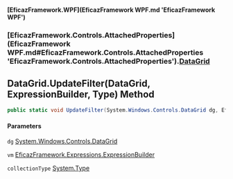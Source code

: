 #### [EficazFramework.WPF](EficazFramework WPF.md 'EficazFramework WPF')
### [EficazFramework.Controls.AttachedProperties](EficazFramework WPF.md#EficazFramework.Controls.AttachedProperties 'EficazFramework.Controls.AttachedProperties').[DataGrid](EficazFramework.Controls.AttachedProperties/DataGrid.md 'EficazFramework.Controls.AttachedProperties.DataGrid')

## DataGrid.UpdateFilter(DataGrid, ExpressionBuilder, Type) Method

```csharp
public static void UpdateFilter(System.Windows.Controls.DataGrid dg, EficazFramework.Expressions.ExpressionBuilder vm, System.Type collectionType);
```
#### Parameters

<a name='EficazFramework.Controls.AttachedProperties.DataGrid.UpdateFilter(System.Windows.Controls.DataGrid,EficazFramework.Expressions.ExpressionBuilder,System.Type).dg'></a>

`dg` [System.Windows.Controls.DataGrid](https://docs.microsoft.com/en-us/dotnet/api/System.Windows.Controls.DataGrid 'System.Windows.Controls.DataGrid')

<a name='EficazFramework.Controls.AttachedProperties.DataGrid.UpdateFilter(System.Windows.Controls.DataGrid,EficazFramework.Expressions.ExpressionBuilder,System.Type).vm'></a>

`vm` [EficazFramework.Expressions.ExpressionBuilder](https://docs.microsoft.com/en-us/dotnet/api/EficazFramework.Expressions.ExpressionBuilder 'EficazFramework.Expressions.ExpressionBuilder')

<a name='EficazFramework.Controls.AttachedProperties.DataGrid.UpdateFilter(System.Windows.Controls.DataGrid,EficazFramework.Expressions.ExpressionBuilder,System.Type).collectionType'></a>

`collectionType` [System.Type](https://docs.microsoft.com/en-us/dotnet/api/System.Type 'System.Type')